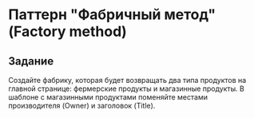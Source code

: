 # Паттерн "Фабричный метод"(Factory method)

## Задание

Создайте фабрику, которая будет возвращать два типа продуктов на главной странице: фермерские продукты и магазинные продукты.
В шаблоне с магазинными продуктами поменяйте местами производителя (Owner) и заголовок (Title).
